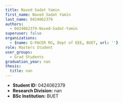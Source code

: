 ```yaml
---
title: Naved Sadat Yamin
first_name: Naved Sadat Yamin
last_name: 0424062379
authors:
  - 0424062379-Naved-Sadat-Yamin
superuser: false
organizations:
  - {name: Q-PACER RG, Dept of EEE, BUET, url: ''}
role: Masters Student
user_groups:
  - Grad Students
graduation_year: nan
thesis:
  title: nan
---
```


* **Student ID:** 0424062379
* **Research Division:** nan
* **BSc Institution:** BUET

